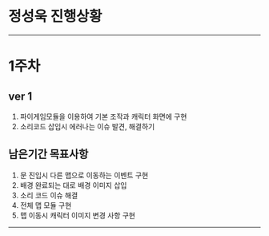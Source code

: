 # 정성욱 진행상황

---

# 1주차

## ver 1

1. 파이게임모듈을 이용하여 기본 조작과 캐릭터 화면에 구현
2. 소리코드 삽입시 에러나는 이슈 발견, 해결하기

## 남은기간 목표사항

1. 문 진입시 다른 맵으로 이동하는 이벤트 구현
2. 배경 완료되는 대로 배경 이미지 삽입
3. 소리 코드 이슈 해결
4. 전체 맵 모듈 구현
5. 맵 이동시 캐릭터 이미지 변경 사항 구현

---

